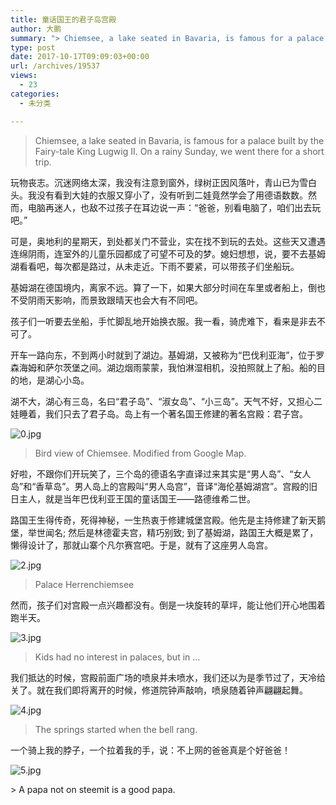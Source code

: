 ```yaml
---
title: 童话国王的君子岛宫殿
author: 大鹏
summary: "> Chiemsee, a lake seated in Bavaria, is famous for a palace built by the Fairy-tale King Lugwig II. On a rainy Sunday, we went there for a short trip."
type: post
date: 2017-10-17T09:09:03+00:00
url: /archives/19537
views:
  - 23
categories:
  - 未分类

---
```

> Chiemsee, a lake seated in Bavaria, is famous for a palace built by the Fairy-tale King Lugwig II. On a rainy Sunday, we went there for a short trip.

玩物丧志。沉迷网络太深，我没有注意到窗外，绿树正因风落叶，青山已为雪白头。我没有看到大娃的衣服又穿小了，没有听到二娃竟然学会了用德语数数。然而，电脑再迷人，也敌不过孩子在耳边说一声：“爸爸，别看电脑了，咱们出去玩吧。”

可是，奥地利的星期天，到处都关门不营业，实在找不到玩的去处。这些天又遭遇连绵阴雨，连室外的儿童乐园都成了可望不可及的梦。媳妇想想，说，要不去基姆湖看看吧，每次都是路过，从未走近。下雨不要紧，可以带孩子们坐船玩。

基姆湖在德国境内，离家不远。算了一下，如果大部分时间在车里或者船上，倒也不受阴雨天影响，而景致跟晴天也会大有不同吧。

孩子们一听要去坐船，手忙脚乱地开始换衣服。我一看，骑虎难下，看来是非去不可了。

开车一路向东，不到两小时就到了湖边。基姆湖，又被称为“巴伐利亚海”，位于罗森海姆和萨尔茨堡之间。湖边烟雨蒙蒙，我怕淋湿相机，没拍照就上了船。船的目的地，是湖心小岛。

湖不大，湖心有三岛，名曰“君子岛”、“淑女岛”、“小三岛”。天气不好，又担心二娃睡着，我们只去了君子岛。岛上有一个著名国王修建的著名宫殿：君子宫。

![0.jpg][1]

> Bird view of Chiemsee. Modified from Google Map.

好啦，不跟你们开玩笑了，三个岛的德语名字直译过来其实是“男人岛”、“女人岛”和“香草岛”。男人岛上的宫殿叫“男人岛宫”，音译“海伦基姆湖宫”。宫殿的旧日主人，就是当年巴伐利亚王国的童话国王——路德维希二世。

路国王生得传奇，死得神秘，一生热衷于修建城堡宫殿。他先是主持修建了新天鹅堡，举世闻名; 然后是林德霍夫宫，精巧别致; 到了基姆湖，路国王大概是累了，懒得设计了，那就山寨个凡尔赛宫吧。于是，就有了这座男人岛宫。

![2.jpg][2]

> Palace Herrenchiemsee

然而，孩子们对宫殿一点兴趣都没有。倒是一块旋转的草坪，能让他们开心地围着跑半天。

![3.jpg][3]

> Kids had no interest in palaces, but in &#8230;

我们抵达的时候，宫殿前面广场的喷泉并未喷水，我们还以为是季节过了，天冷给关了。就在我们即将离开的时候，修道院钟声敲响，喷泉随着钟声翩翩起舞。

![4.jpg][4]

> The springs started when the bell rang.

一个骑上我的脖子，一个拉着我的手，说：不上网的爸爸真是个好爸爸！

![5.jpg][5]
  
​> A papa not on steemit is a good papa.

 [1]: https://steemitimages.com/DQmfTXcmBkkrwnv8Dz2MPYyv1vYV44pTkEXQ9ELboHVMz3h/0.jpg
 [2]: https://steemitimages.com/DQmbf7MvcmMSATdA99owJkJW5APgHJbCxDxvHYErynUhZ9q/2.jpg
 [3]: https://steemitimages.com/DQmUqtmKkJb5BZUimq4Y4GQuGkiJxgzvMeEbeW1kU9jRASc/3.jpg
 [4]: https://steemitimages.com/DQmUXoE84vpwrXopfHMJyb6ZrtWXibXVdwMMusZcbs3xWwE/4.jpg
 [5]: https://steemitimages.com/DQmVe8EcubncErKj7qquZVZjV495oEY9d5jYoS1via2Z8oP/5.jpg
